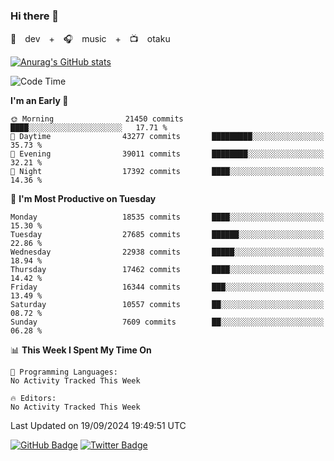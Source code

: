 ### Hi there 👋

🚀　dev　+　🎧　music　+　📺　otaku


[![Anurag's GitHub stats](https://github-readme-stats.vercel.app/api?username=koheitasaka&count_private=true&show_icons=true&theme=monokai)](https://github.com/koheitasaka/github-readme-stats)

<!--START_SECTION:waka-->
![Code Time](http://img.shields.io/badge/Code%20Time-1%2C161%20hrs%2023%20mins-blue)

**I'm an Early 🐤** 

```text
🌞 Morning                21450 commits       ████░░░░░░░░░░░░░░░░░░░░░   17.71 % 
🌆 Daytime                43277 commits       █████████░░░░░░░░░░░░░░░░   35.73 % 
🌃 Evening                39011 commits       ████████░░░░░░░░░░░░░░░░░   32.21 % 
🌙 Night                  17392 commits       ████░░░░░░░░░░░░░░░░░░░░░   14.36 % 
```
📅 **I'm Most Productive on Tuesday** 

```text
Monday                   18535 commits       ████░░░░░░░░░░░░░░░░░░░░░   15.30 % 
Tuesday                  27685 commits       ██████░░░░░░░░░░░░░░░░░░░   22.86 % 
Wednesday                22938 commits       █████░░░░░░░░░░░░░░░░░░░░   18.94 % 
Thursday                 17462 commits       ████░░░░░░░░░░░░░░░░░░░░░   14.42 % 
Friday                   16344 commits       ███░░░░░░░░░░░░░░░░░░░░░░   13.49 % 
Saturday                 10557 commits       ██░░░░░░░░░░░░░░░░░░░░░░░   08.72 % 
Sunday                   7609 commits        ██░░░░░░░░░░░░░░░░░░░░░░░   06.28 % 
```


📊 **This Week I Spent My Time On** 

```text
💬 Programming Languages: 
No Activity Tracked This Week

🔥 Editors: 
No Activity Tracked This Week
```


 Last Updated on 19/09/2024 19:49:51 UTC
<!--END_SECTION:waka-->

[![GitHub Badge](https://img.shields.io/badge/GitHub-100000?style=for-the-badge&logo=github&logoColor=white)](https://github.com/koheitasaka)
[![Twitter Badge](https://img.shields.io/badge/Twitter-1DA1F2?style=for-the-badge&logo=twitter&logoColor=white)](https://twitter.com/sleep_asleep_)
